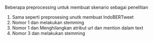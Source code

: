 Beberapa preprocessing untuk membuat skenario sebagai penelitian

1. Sama seperti preprosesing unutk membuat IndoBERTweet
2. Nomor 1 dan melakukan stemming
3. Nomor 1 dan Menghilangkan atribut url dan mention dalam text
4. Nomor 3 dan melakukan stemming